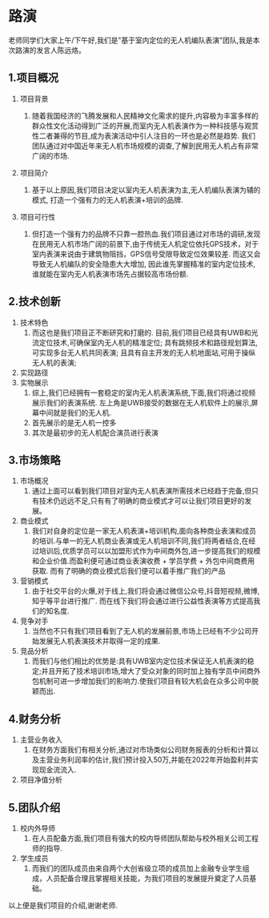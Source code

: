 # 路演

老师同学们大家上午/下午好,我们是"基于室内定位的无人机编队表演"团队,我是本次路演的发言人陈远烙。

## 1.项目概况

1. 项目背景
   1. 随着我国经济的飞腾发展和人民精神文化需求的提升,内容极为丰富多样的群众性文化活动得到广泛的开展,而室内无人机表演作为一种科技感与观赏性二者兼得的节目,成为表演活动中引人注目的一环也是必然是趋势. 我们团队通过对中国近年来无人机市场规模的调查,了解到民用无人机占有非常广阔的市场.

2. 项目简介
   1. 基于以上原因,我们项目决定以室内无人机表演为主,无人机编队表演为辅的模式, 打造一个强有力的无人机表演+培训的品牌.
3. 项目可行性
   1. 但打造一个强有力的品牌不只靠一腔热血.我们项目通过对市场的调研,发现在民用无人机市场广阔的前景下,由于传统无人机定位依托GPS技术，对于室内表演来说由于建筑物阻挡，GPS信号受限导致定位效果较差. 而这又会导致无人机编队的安全隐患大大增加, 因此谁先掌握精准的室内定位技术, 谁就能在室内无人机表演市场先占据较高市场份额.

## 2.技术创新

1. 技术特色
   1. 而这也是我们项目正不断研究和打磨的. 目前,我们项目已经具有UWB和光流定位技术,可确保室内无人机的精准定位; 具有跳频技术和路径规划算法,可实现多台无人机共同表演; 且具有自主开发的无人机地面站,可用于操纵无人机的表演;
2. 实现路径
3. 实物展示
   1. 综上,我们已经拥有一套稳定的室内无人机表演系统,下面,我们将通过视频展示我们的表演系统. 左上角是UWB接受的数据在无人机软件上的展示,屏幕中间就是我们的无人机.
   2. 首先展示的是无人机一控多
   3. 其次是最初步的无人机配合演员进行表演

## 3.市场策略

1. 市场概况
   1. 通过上面可以看到我们项目对室内无人机表演所需技术已经趋于完备,但只有技术仍远远不足,只有有了明确的商业模式才可以让我们项目更好的发展。
2. 商业模式
   1. 我们对自身的定位是一家无人机表演+培训机构,面向各种商业表演和成员的培训.与单一的无人机商业表演或无人机培训不同,我们将两者结合,在经过培训后,优质学员可以以加盟形式作为中间商外包,进一步提高我们的规模和企业价值.而盈利便可通过商业表演收费 + 学员学费 + 外包中间商费用 获取. 而有了明确的商业模式后我们便可以着手推广我们的产品
3. 营销模式
   1. 由于社交平台的火爆,对于线上,我们将会通过微信公众号,抖音短视频,微博,知乎等平台进行推广. 而在线下我们将会通过进行公益性表演等方式提高我们的知名度.
4. 竞争对手
   1. 当然也不只有我们项目看到了无人机的发展前景,市场上已经有不少公司开始发展无人机表演技术并取得一定的成果.
5. 竞品分析
   1. 而我们与他们相比的优势是:具有UWB室内定位技术保证无人机表演的稳定;并且开拓了技术培训市场,增大了受众对象的同时加上独有学员中间商外包机制可进一步增加我们的影响力.使我们项目有较大机会在众多公司中脱颖而出.

## 4.财务分析

1. 主营业务收入
   1. 在财务方面我们有相关分析,通过对市场类似公司财务报表的分析和计算以及主营业务利润率的估计,我们预计投入50万,并能在2022年开始盈利并实现现金流流入.
2. 项目净值分析

## 5.团队介绍

1. 校内外导师
   1. 在人员配备方面,我们项目有强大的校内导师团队帮助与校外相关公司工程师的指导.
2. 学生成员
   1. 而我们的团队成员由来自两个大创省级立项的成员加上金融专业学生组成，人员配备合理且掌握相关技能，为我们项目的发展提升奠定了人员基础。

以上便是我们项目的介绍,谢谢老师.
